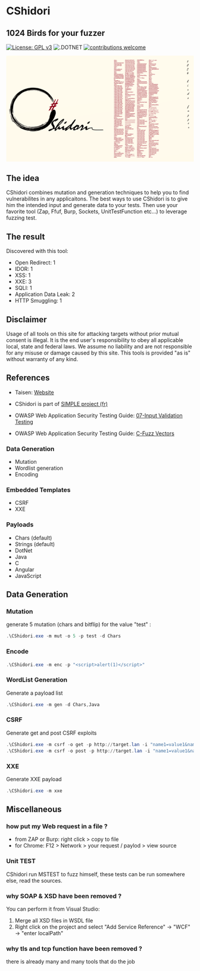# CShidori 

## 1024 Birds for your fuzzer

[![License: GPL v3](https://img.shields.io/badge/License-GPLv3-blue.svg)](https://www.gnu.org/licenses/gpl-3.0)
![.DOTNET](https://github.com/Aif4thah/CShidori/actions/workflows/dotnet.yml/badge.svg?branch=main)
[![contributions welcome](https://img.shields.io/badge/contributions-welcome-brightgreen.svg?style=flat)](https://github.com/dwyl/esta/issues)

![Banner](CShidori.png)

## The idea

CShidori combines mutation and generation techniques to help you to find vulnerabilites in any applicaitons.
The best ways to use CShidori is to give him the intended input and generate data to your tests.
Then use your favorite tool (Zap, Ffuf, Burp, Sockets, UnitTestFunction etc...) to leverage fuzzing test.

## The result

Discovered with this tool:

* Open Redirect: 1
* IDOR: 1
* XSS: 1
* XXE: 3
* SQLI: 1
* Application Data Leak: 2
* HTTP Smuggling: 1

## Disclaimer

Usage of all tools on this site for attacking targets without prior mutual consent is illegal. It is the end user's responsibility to obey all applicable local, state and federal laws. We assume no liability and are not responsible for any misuse or damage caused by this site. This tools is provided "as is" without warranty of any kind.

## References

* Taisen: [Website](https://taisen.fr)

* CShidori is part of [SIMPLE project (fr)](https://github.com/Aif4thah/SIMPLE)

* OWASP Web Application Security Testing Guide: [07-Input Validation Testing](https://owasp.org/www-project-web-security-testing-guide/latest/4-Web_Application_Security_Testing/07-Input_Validation_Testing/)

* OWASP Web Application Security Testing Guide: [C-Fuzz Vectors](https://owasp.org/www-project-web-security-testing-guide/v41/6-Appendix/C-Fuzz_Vectors#replacive-fuzzing)

### Data Generation
* Mutation
* Wordlist generation
* Encoding

### Embedded Templates

* CSRF
* XXE

### Payloads

* Chars (default)
* Strings (default)
* DotNet
* Java
* C
* Angular
* JavaScript

## Data Generation

### Mutation

generate 5 mutation (chars and bitflip) for the value "test" :

```powershell
.\CShidori.exe -m mut -o 5 -p test -d Chars
```

### Encode

```powershell
.\CShidori.exe -m enc -p "<script>alert(1)</script>"
```

### WordList Generation

Generate a payload list

```powershell
.\CShidori.exe -m gen -d Chars,Java
```

### CSRF

Generate get and post CSRF exploits

```powershell
.\CShidori.exe -m csrf -o get -p http://target.lan -i "name1=value1&name2=value2"
.\CShidori.exe -m csrf -o post -p http://target.lan -i "name1=value1&name2=value2"

```

### XXE

Generate XXE payload

```powershell
.\CShidori.exe -m xxe
```

## Miscellaneous

### how put my Web request in a file ? 
 
* from ZAP or Burp: right click > copy to file
* for Chrome: F12 > Network > your request / paylod > view source

### Unit TEST

CShidori run MSTEST to fuzz himself,
these tests can be run somewhere else, read the sources.

### why SOAP & XSD have been removed ?

You can perform it from Visual Studio:
1. Merge all XSD files in WSDL file
2. Right click on the project and select "Add Service Reference" -> "WCF" -> "enter localPath"

### why tls and tcp function have been removed ?

there is already many and many tools that do the job
